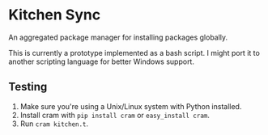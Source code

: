 # Kitchen Sync
An aggregated package manager for installing packages globally.

This is currently a prototype implemented as a bash script. I might port it to another scripting language for better Windows support.

## Testing
1. Make sure you're using a Unix/Linux system with Python installed.
2. Install cram with `pip install cram` or `easy_install cram`.
3. Run `cram kitchen.t`.
